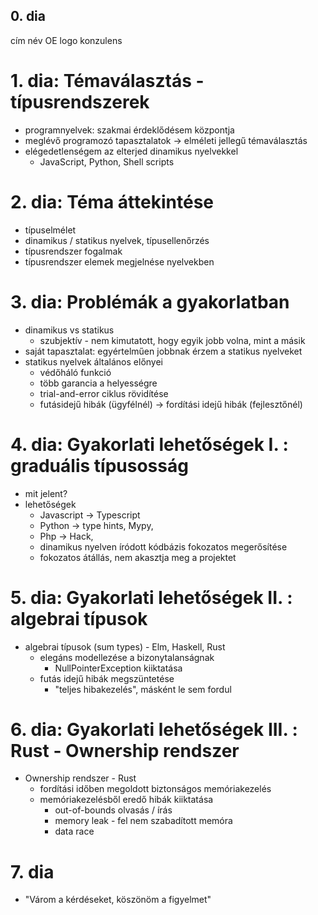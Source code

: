## 0. dia
cím
név
OE logo
konzulens

# 1. dia: Témaválasztás - típusrendszerek
- programnyelvek: szakmai érdeklődésem központja
- meglévő programozó tapasztalatok -> elméleti jellegű témaválasztás
- elégedetlenségem az elterjed dinamikus nyelvekkel
    - JavaScript, Python, Shell scripts

# 2. dia: Téma áttekintése
- típuselmélet
- dinamikus / statikus nyelvek, típusellenőrzés
- típusrendszer fogalmak
- típusrendszer elemek megjelnése nyelvekben

# 3. dia: Problémák a gyakorlatban
- dinamikus vs statikus
    - szubjektív - nem kimutatott, hogy egyik jobb volna, mint a másik
- saját tapasztalat: egyértelműen jobbnak érzem a statikus nyelveket
- statikus nyelvek általános előnyei
    - védőháló funkció
    - több garancia a helyességre
    - trial-and-error ciklus rövidítése
    - futásidejű hibák (ügyfélnél) -> fordítási idejű hibák (fejlesztőnél)

# 4. dia: Gyakorlati lehetőségek I. : graduális típusosság
- mit jelent?
- lehetőségek
    - Javascript -> Typescript
    - Python -> type hints, Mypy,
    - Php -> Hack,
    - dinamikus nyelven íródott kódbázis fokozatos megerősítése
    - fokozatos átállás, nem akasztja meg a projektet

# 5. dia: Gyakorlati lehetőségek II. : algebrai típusok
- algebrai típusok (sum types) - Elm, Haskell, Rust
    - elegáns modellezése a bizonytalanságnak
        - NullPointerException kiiktatása
    - futás idejű hibák megszüntetése
        - "teljes hibakezelés", másként le sem fordul

# 6. dia: Gyakorlati lehetőségek III. : Rust - Ownership rendszer
- Ownership rendszer - Rust
    - fordítási időben megoldott biztonságos memóriakezelés
    - memóriakezelésből eredő hibák kiiktatása
        - out-of-bounds olvasás / írás
        - memory leak - fel nem szabadított memóra
        - data race

# 7. dia
- "Várom a kérdéseket, köszönöm a figyelmet"

